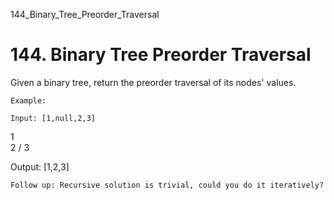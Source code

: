 144_Binary_Tree_Preorder_Traversal
# 144. Binary Tree Preorder Traversal

Given a binary tree, return the preorder traversal of its nodes' values.

    Example:

    Input: [1,null,2,3]
   1
    \
     2
    /
   3

Output: [1,2,3]

    Follow up: Recursive solution is trivial, could you do it iteratively?
